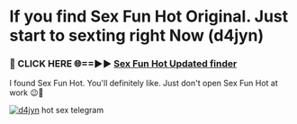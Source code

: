 # If you find Sex Fun Hot Original. Just start to sexting right Now (d4jyn)

<h3>🔴 CLICK HERE 🌐==►► <a href="https://tinyurl.com/mtbk5fxa" rel="nofollow">Sex Fun Hot Updated finder</a></h3>

I found Sex Fun Hot. You'll definitely like. Just don't open Sex Fun Hot at work 😉💬

[![d4jyn](https://i.imgur.com/Q8WKrnY.jpeg)](https://tinyurl.com/mtbk5fxa)
hot sex telegram